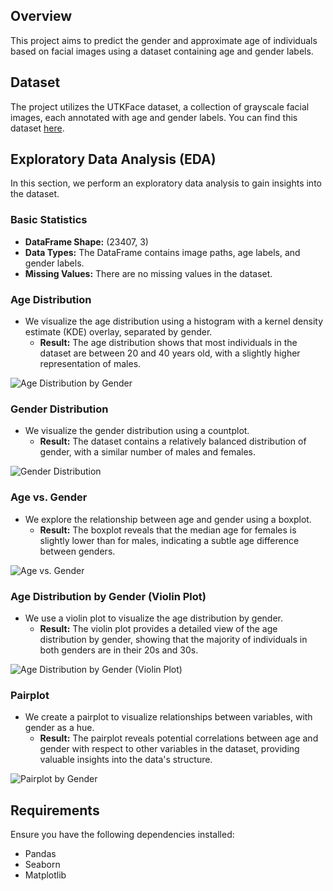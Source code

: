 ## Overview
This project aims to predict the gender and approximate age of individuals based on facial images using a dataset containing age and gender labels.

## Dataset
The project utilizes the UTKFace dataset, a collection of grayscale facial images, each annotated with age and gender labels. You can find this dataset [here](https://www.kaggle.com/jangedoo/utkface-new).

## Exploratory Data Analysis (EDA)
In this section, we perform an exploratory data analysis to gain insights into the dataset.

### Basic Statistics
- **DataFrame Shape:** (23407, 3)
- **Data Types:** The DataFrame contains image paths, age labels, and gender labels.
- **Missing Values:** There are no missing values in the dataset.

### Age Distribution
- We visualize the age distribution using a histogram with a kernel density estimate (KDE) overlay, separated by gender.
  - **Result:** The age distribution shows that most individuals in the dataset are between 20 and 40 years old, with a slightly higher representation of males.

![Age Distribution by Gender](images/age_distribution.png)

### Gender Distribution
- We visualize the gender distribution using a countplot.
  - **Result:** The dataset contains a relatively balanced distribution of gender, with a similar number of males and females.

![Gender Distribution](images/gender_distribution.png)

### Age vs. Gender
- We explore the relationship between age and gender using a boxplot.
  - **Result:** The boxplot reveals that the median age for females is slightly lower than for males, indicating a subtle age difference between genders.

![Age vs. Gender](images/age_vs_gender_boxplot.png)

### Age Distribution by Gender (Violin Plot)
- We use a violin plot to visualize the age distribution by gender.
  - **Result:** The violin plot provides a detailed view of the age distribution by gender, showing that the majority of individuals in both genders are in their 20s and 30s.

![Age Distribution by Gender (Violin Plot)](images/age_vs_gender_violin.png)

### Pairplot
- We create a pairplot to visualize relationships between variables, with gender as a hue.
  - **Result:** The pairplot reveals potential correlations between age and gender with respect to other variables in the dataset, providing valuable insights into the data's structure.

![Pairplot by Gender](images/pairplot.png)

## Requirements
Ensure you have the following dependencies installed:
- Pandas
- Seaborn
- Matplotlib

